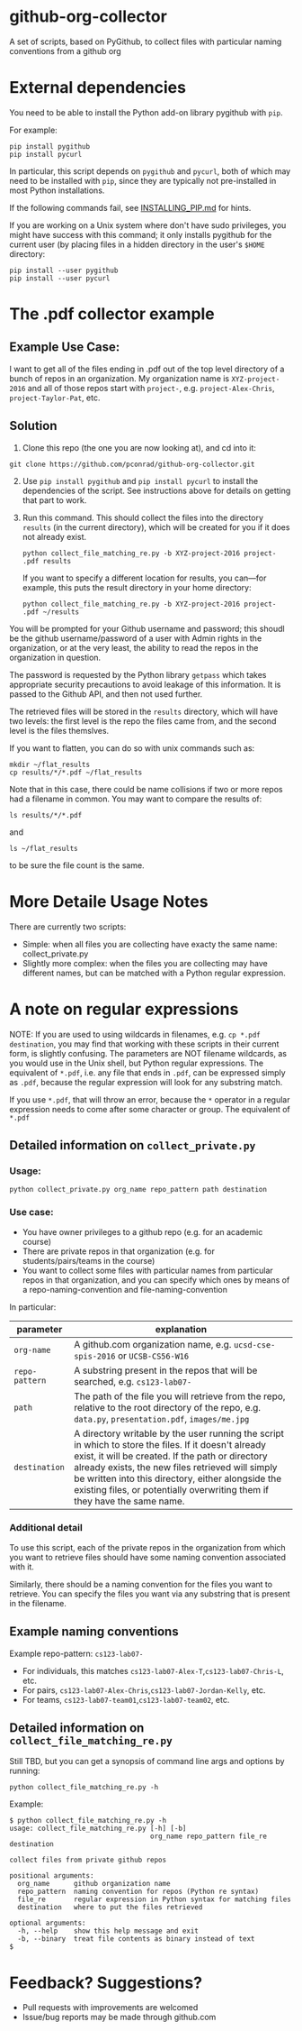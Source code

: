 # github-org-collector

A set of scripts, based on PyGithub, to collect files with particular
naming conventions from a github org

# External dependencies

You need to be able to install the Python add-on library pygithub with `pip`.

For example:
```
pip install pygithub
pip install pycurl
```

In particular, this script depends on `pygithub` and `pycurl`, both of which 
may need to be installed with `pip`, since they are typically not pre-installed
in most Python installations.

If the following commands fail, see [INSTALLING_PIP.md](INSTALLING_PIP.md) for hints.

If you are working on a Unix system where don't have sudo privileges, you might have success with this command; it only installs pygithub for the current user (by placing files in a hidden directory in the user's `$HOME` directory:

```
pip install --user pygithub
pip install --user pycurl
```

# The .pdf collector example

## Example Use Case: 

I  want to get all of the files ending in .pdf out of the top level directory of a bunch of repos in an organization.  My organization name is `XYZ-project-2016` and all of those repos start with `project-`, e.g. `project-Alex-Chris`, `project-Taylor-Pat`, etc.

## Solution

1. Clone this repo (the one you are now looking at), and cd into it:

```
git clone https://github.com/pconrad/github-org-collector.git
```

2. Use `pip install pygithub` and `pip install pycurl` to install the dependencies of the script.
    See instructions above for details on getting that part to work.    

3. Run this command.  This should collect the files into the directory `results` (in the current directory), 
    which will be created for you if it    does not already exist.

   ```
   python collect_file_matching_re.py -b XYZ-project-2016 project- .pdf results
   ```

   If you want to specify a different location for results, you can&mdash;for example, this puts the result directory
   in your home directory:

   ```
   python collect_file_matching_re.py -b XYZ-project-2016 project- .pdf ~/results
   ```

You will be prompted for your Github username and password; this shoudl be the github username/password of a user with Admin rights in the organization, or at the very least, the ability to read the repos in the organization in question.

The password is requested by the Python library `getpass` which takes appropriate security precautions to avoid leakage of this information.  It is passed to the Github API, and then not used further.

The retrieved files will be stored in the `results` directory, which will have two levels: the first level is the repo the files came from, and the second level is the files themslves.  

If you want to flatten, you can do so with unix commands such as:

```
mkdir ~/flat_results
cp results/*/*.pdf ~/flat_results
```

Note that in this case, there could be name collisions if two or more repos had a filename in common.  You may want to compare the results of:

```
ls results/*/*.pdf
```

and 

```
ls ~/flat_results
```

to be sure the file count is the same.

# More Detaile Usage Notes

There are currently two scripts:

* Simple: when all files you are collecting have exacty the same name: collect_private.py
* Slightly more complex: when the files you are collecting may have different names, but can be matched with a Python regular expression.

# A note on regular expressions

NOTE: If you are used to using wildcards in filenames, e.g. `cp *.pdf destination`, you may find that working with these scripts in their current form, is slightly confusing.   The parameters are NOT filename wildcards, as you would use in the Unix shell, but Python regular expressions.  The equivalent of `*.pdf`, i.e. any file that ends in `.pdf`, can be expressed simply as `.pdf`, because the regular expression will look for any substring match.

If you use `*.pdf`, that will throw an error, because the `*` operator in a regular expression needs to come after some character or group.   The equivalent of `*.pdf` 

## Detailed information on `collect_private.py`

### Usage:

```
python collect_private.py org_name repo_pattern path destination
```

### Use case:

* You have owner privileges to a github repo (e.g. for an academic course)
* There are private repos in that organization (e.g. for students/pairs/teams in the course)
* You want to collect some files with particular names from particular repos in that organization, and you can
    specify which ones by means of a repo-naming-convention and file-naming-convention

In particular:

| parameter | explanation |
|-----------|-------------|
| `org-name`  | A github.com organization name, e.g. `ucsd-cse-spis-2016` or `UCSB-CS56-W16` |
| `repo-pattern` | A substring present in the repos that will be searched, e.g. `cs123-lab07-` |
| `path` | The path of the file you will retrieve from the repo, relative to the root directory of the repo, e.g. `data.py`, `presentation.pdf`, `images/me.jpg`
| `destination` | A directory writable by the user running the script in which to store the files.  If it doesn't already exist, it will be created. If the path or directory already exists, the new files retrieved will simply be written into this directory, either alongside the existing files, or potentially overwriting them if they have the same name. |

### Additional detail 

To use this script, each of the private repos in the organization from
which you want to retrieve files should have some naming convention
associated with it.  

Similarly, there should be a naming convention for the files you want
to retrieve.  You can specify the files you want via any substring that is present 
in the filename.

## Example naming conventions

Example repo-pattern: `cs123-lab07-`
* For individuals, this matches `cs123-lab07-Alex-T`,`cs123-lab07-Chris-L`, etc. 
* For pairs, `cs123-lab07-Alex-Chris`,`cs123-lab07-Jordan-Kelly`, etc. 
* For teams, `cs123-lab07-team01`,`cs123-lab07-team02`, etc.

## Detailed information on `collect_file_matching_re.py`

Still TBD, but you can get a synopsis of command line args and options by running:

```
python collect_file_matching_re.py -h
```

Example:
```
$ python collect_file_matching_re.py -h
usage: collect_file_matching_re.py [-h] [-b]
                                   org_name repo_pattern file_re destination

collect files from private github repos

positional arguments:
  org_name      github organization name
  repo_pattern  naming convention for repos (Python re syntax)
  file_re       regular expression in Python syntax for matching files
  destination   where to put the files retrieved

optional arguments:
  -h, --help    show this help message and exit
  -b, --binary  treat file contents as binary instead of text
$ 
```

# Feedback? Suggestions?

* Pull requests with improvements are welcomed
* Issue/bug reports may be made through github.com
